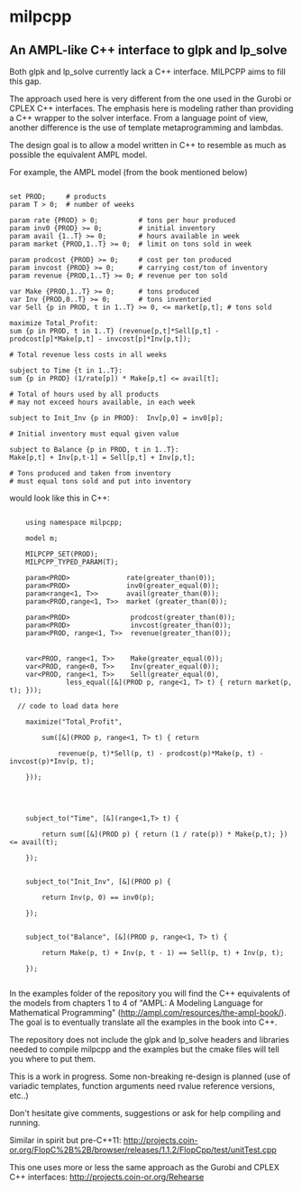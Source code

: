 # milpcpp
## An AMPL-like C++ interface to glpk and lp_solve

Both glpk and lp_solve currently lack a C++ interface. MILPCPP aims to fill this gap. 

The approach used here is very different from the one used in the Gurobi or CPLEX C++ interfaces. The emphasis here is modeling rather than providing a C++ wrapper to the solver interface. From a language point of view, another difference is the use of template metaprogramming and lambdas.

The design goal is to allow a model written in C++ to resemble as much as possible the equivalent AMPL model.

For example, the AMPL model (from the book mentioned below)

```

set PROD;     # products
param T > 0;  # number of weeks

param rate {PROD} > 0;          # tons per hour produced
param inv0 {PROD} >= 0;         # initial inventory
param avail {1..T} >= 0;        # hours available in week
param market {PROD,1..T} >= 0;  # limit on tons sold in week

param prodcost {PROD} >= 0;     # cost per ton produced
param invcost {PROD} >= 0;      # carrying cost/ton of inventory
param revenue {PROD,1..T} >= 0; # revenue per ton sold

var Make {PROD,1..T} >= 0;      # tons produced
var Inv {PROD,0..T} >= 0;       # tons inventoried
var Sell {p in PROD, t in 1..T} >= 0, <= market[p,t]; # tons sold

maximize Total_Profit:
sum {p in PROD, t in 1..T} (revenue[p,t]*Sell[p,t] -
prodcost[p]*Make[p,t] - invcost[p]*Inv[p,t]);

# Total revenue less costs in all weeks

subject to Time {t in 1..T}:
sum {p in PROD} (1/rate[p]) * Make[p,t] <= avail[t];

# Total of hours used by all products
# may not exceed hours available, in each week

subject to Init_Inv {p in PROD}:  Inv[p,0] = inv0[p];

# Initial inventory must equal given value

subject to Balance {p in PROD, t in 1..T}:
Make[p,t] + Inv[p,t-1] = Sell[p,t] + Inv[p,t];

# Tons produced and taken from inventory
# must equal tons sold and put into inventory

```
would look like this in C++:

```

	using namespace milpcpp;

	model m;

	MILPCPP_SET(PROD);
	MILPCPP_TYPED_PARAM(T);

	param<PROD>              rate(greater_than(0));
	param<PROD>              inv0(greater_equal(0));
	param<range<1, T>>       avail(greater_than(0));
	param<PROD,range<1, T>>  market (greater_than(0));

	param<PROD>               prodcost(greater_than(0));
	param<PROD>               invcost(greater_than(0));
	param<PROD, range<1, T>>  revenue(greater_than(0));

　
	var<PROD, range<1, T>>    Make(greater_equal(0));
	var<PROD, range<0, T>>    Inv(greater_equal(0));
	var<PROD, range<1, T>>    Sell(greater_equal(0), 
              less_equal([&](PROD p, range<1, T> t) { return market(p, t); }));

  // code to load data here
  
	maximize("Total_Profit",

		sum([&](PROD p, range<1, T> t) { return

			revenue(p, t)*Sell(p, t) - prodcost(p)*Make(p, t) - invcost(p)*Inv(p, t);

	}));


　

	subject_to("Time", [&](range<1,T> t) {

		return sum([&](PROD p) { return (1 / rate(p)) * Make(p,t); }) <= avail(t);

	});


	subject_to("Init_Inv", [&](PROD p) {

		return Inv(p, 0) == inv0(p);

	});


	subject_to("Balance", [&](PROD p, range<1, T> t) {

		return Make(p, t) + Inv(p, t - 1) == Sell(p, t) + Inv(p, t);

	});
  

```
In the examples folder of the repository you will find the C++ equivalents of the models from chapters 1 to 4 of "AMPL: A Modeling Language for Mathematical Programming" (http://ampl.com/resources/the-ampl-book/). The goal is to eventually translate all the examples in the book into C++.

The repository does not include the glpk and lp_solve headers and libraries needed to compile milpcpp and the examples but the cmake files will tell you where to put them.

This is a work in progress. Some non-breaking re-design is planned (use of variadic templates, function arguments need rvalue reference versions, etc..)

Don't hesitate give comments, suggestions or ask for help compiling and running.


Similar in spirit but pre-C++11: http://projects.coin-or.org/FlopC%2B%2B/browser/releases/1.1.2/FlopCpp/test/unitTest.cpp

This one uses more or less the same approach as the Gurobi and CPLEX C++ interfaces: http://projects.coin-or.org/Rehearse
